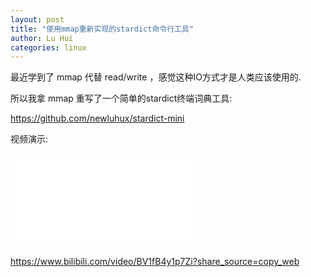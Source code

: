 ```yaml
---
layout: post
title: "使用mmap重新实现的stardict命令行工具"
author: Lu Hui
categories: linux
---
```


最近学到了 mmap 代替 read/write ，感觉这种IO方式才是人类应该使用的.

所以我拿 mmap 重写了一个简单的stardict终端词典工具:

https://github.com/newluhux/stardict-mini

视频演示:

<iframe src="//player.bilibili.com/player.html?aid=600380204&bvid=BV1fB4y1p7Zi&cid=760752277&page=1" scrolling="no" border="0" frameborder="no" framespacing="0" allowfullscreen="true"> </iframe>

https://www.bilibili.com/video/BV1fB4y1p7Zi?share_source=copy_web
